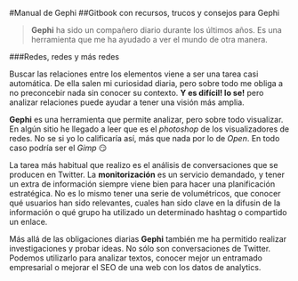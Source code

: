 #Manual de Gephi
##Gitbook con recursos, trucos y consejos para Gephi

> **Gephi** ha sido un compañero diario durante los últimos años. Es una herramienta que me ha ayudado a ver el mundo de otra manera.

###Redes, redes y más redes

Buscar las relaciones entre los elementos viene a ser una tarea casi automática. De ella salen mi curiosidad diaria, pero sobre todo me obliga a no preconcebir nada sin conocer su contexto. **Y es difícil! lo se!** pero analizar relaciones puede ayudar a tener una visión más amplia.

**Gephi** es una herramienta que permite analizar, pero sobre todo visualizar. En algún sitio he llegado a leer que es el *photoshop* de los visualizadores de redes. No se si yo lo calificaría así, más que nada por lo de *Open*. En todo caso podría ser el *Gimp* :smirk:

La tarea más habitual que realizo es el análisis de conversaciones que se producen en Twitter. La **monitorización** es un servicio demandado, y tener un extra de información siempre viene bien para hacer una planificación estratégica. No es lo mismo tener una serie de volumétricos, que conocer qué usuarios han sido relevantes, cuales han sido clave en la difusin de la información o qué grupo ha utilizado un determinado hashtag o compartido un enlace.

Más allá de las obligaciones diarias **Gephi** también me ha permitido realizar investigaciones y probar ideas. No sólo son conversaciones de Twitter. Podemos utilizarlo para analizar textos, conocer mejor un entramado empresarial o mejorar el SEO de una web con los datos de analytics.
